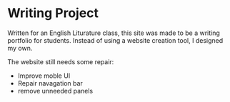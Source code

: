 # Writing Project

Written for an English Liturature class, this site was made to be a writing portfolio for students. Instead of using a website creation tool, I designed my own.

The website still needs some repair:
 - Improve moble UI
 - Repair navagation bar
 - remove unneeded panels
